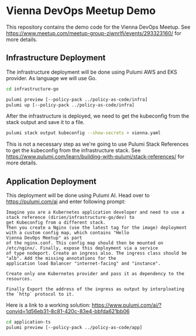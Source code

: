 # Vienna DevOps Meetup Demo

This repository contains the demo code for the Vienna DevOps Meetup.
See https://www.meetup.com/meetup-group-ziwnrlfj/events/293323160/ for more details.

## Infrastructure Deployment

The infrastructure deployment will be done using Pulumi AWS and EKS provider. As language we will use Go.

```bash
cd infrastructure-go

pulumi preview [--policy-pack ../policy-as-code/infra]
pulumi up [--policy-pack ../policy-as-code/infra]
```

After the infrastructure is deployed, we need to get the kubeconfig from the stack output and save it to a file.

```bash
pulumi stack output kubeconfig --show-secrets > vienna.yaml
```

This is not a necessary step as we're going to use Pulumi Stack References to get the kubeconfig from the infrastructure
stack. See https://www.pulumi.com/learn/building-with-pulumi/stack-references/ for more details.

## Application Deployment

This deployment will be done using Pulumi AI. Head over to https://pulumi.com/ai and enter following prompt:

```text
Imagine you are a Kubernetes application developer and need to use a stack reference (dirien/infrastructure-go/dev) to
get Kubeconfig from a different stack.
Then you create a Nginx (use the latest tag for the image) deployment with a custom config map, which contains "Hello
Vienna DevOps Meetup" as part
of the nginx.conf. This config map should then be mounted on /etc/nginx/. Finally, expose this deployment via a service
of type nodeport. Create an ingress also. The ingress class should be "alb". Add the missing annotations for the
application load Balancer "internet-facing" and "instance".

Create only one Kubernetes provider and pass it as dependency to the resources.

Finally Export the address of the ingress as output by interploating the `http` protocol to it.
```

Here is a link to a working solution:
https://www.pulumi.com/ai/?convid=1d56eb31-8c81-420c-83e4-bbfda621bb06

```bash
cd application-ts
pulumi preview [--policy-pack ../policy-as-code/app]
```
